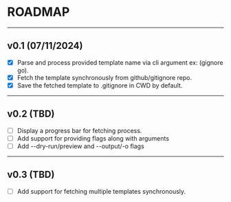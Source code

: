 # ROADMAP

---

## v0.1 (07/11/2024)

- [x] Parse and process provided template name via cli argument ex: (gignore go).
- [x] Fetch the template synchronously from github/gitignore repo.
- [x] Save the fetched template to .gitignore in CWD by default.

---

## v0.2 (TBD)

- [ ] Display a progress bar for fetching process.
- [ ] Add support for providing flags along with arguments
- [ ] Add --dry-run/preview and --output/-o flags

---

## v0.3 (TBD)

- [ ] Add support for fetching multiple templates synchronously.
